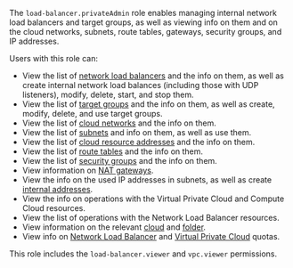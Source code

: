 The `load-balancer.privateAdmin` role enables managing internal network load balancers and target groups, as well as viewing info on them and on the cloud networks, subnets, route tables, gateways, security groups, and IP addresses.

Users with this role can:
* View the list of [network load balancers](../../network-load-balancer/concepts/index.md) and the info on them, as well as create internal network load balances (including those with UDP listeners), modify, delete, start, and stop them.
* View the list of [target groups](../../network-load-balancer/concepts/target-resources.md) and the info on them, as well as create, modify, delete, and use target groups.
* View the list of [cloud networks](../../vpc/concepts/network.md#network) and the info on them.
* View the list of [subnets](../../vpc/concepts/network.md#subnet) and info on them, as well as use them.
* View the list of [cloud resource addresses](../../vpc/concepts/address.md) and the info on them.
* View the list of [route tables](../../vpc/concepts/static-routes.md#rt-vpc) and the info on them.
* View the list of [security groups](../../vpc/concepts/security-groups.md) and the info on them.
* View information on [NAT gateways](../../vpc/concepts/gateways.md).
* View the info on the used IP addresses in subnets, as well as create [internal addresses](../../vpc/concepts/address.md#internal-addresses).
* View the info on operations with the Virtual Private Cloud and Compute Cloud resources.
* View the list of operations with the Network Load Balancer resources.
* View information on the relevant [cloud](../../resource-manager/concepts/resources-hierarchy.md#cloud) and [folder](../../resource-manager/concepts/resources-hierarchy.md#folder).
* View info on [Network Load Balancer](../../network-load-balancer/concepts/limits.md#load-balancer-quotas) and [Virtual Private Cloud](../../vpc/concepts/limits.md#vpc-quotas) quotas.

This role includes the `load-balancer.viewer` and `vpc.viewer` permissions.